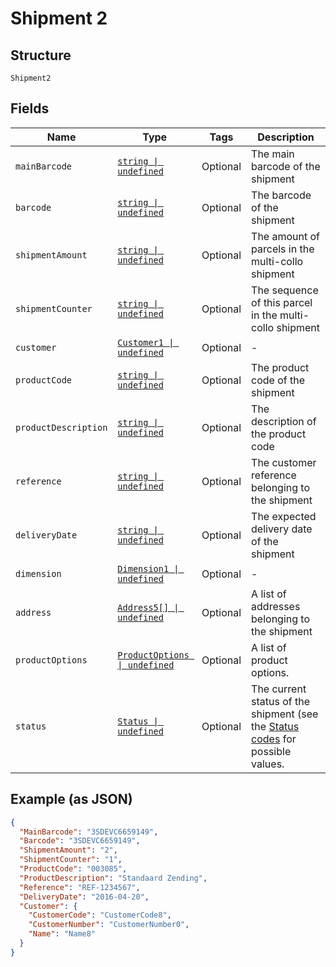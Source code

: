 
# Shipment 2

## Structure

`Shipment2`

## Fields

| Name | Type | Tags | Description |
|  --- | --- | --- | --- |
| `mainBarcode` | [`string \| undefined`](../../doc/models/string-enum.md) | Optional | The main barcode of the shipment |
| `barcode` | [`string \| undefined`](../../doc/models/string-enum.md) | Optional | The barcode of the shipment |
| `shipmentAmount` | [`string \| undefined`](../../doc/models/string-enum.md) | Optional | The amount of parcels in the multi-collo shipment |
| `shipmentCounter` | [`string \| undefined`](../../doc/models/string-enum.md) | Optional | The sequence of this parcel in the multi-collo shipment |
| `customer` | [`Customer1 \| undefined`](../../doc/models/customer-1.md) | Optional | - |
| `productCode` | [`string \| undefined`](../../doc/models/string-enum.md) | Optional | The product code of the shipment |
| `productDescription` | [`string \| undefined`](../../doc/models/string-enum.md) | Optional | The description of the product code |
| `reference` | [`string \| undefined`](../../doc/models/string-enum.md) | Optional | The customer reference belonging to the shipment |
| `deliveryDate` | [`string \| undefined`](../../doc/models/string-enum.md) | Optional | The expected delivery date of the shipment |
| `dimension` | [`Dimension1 \| undefined`](../../doc/models/dimension-1.md) | Optional | - |
| `address` | [`Address5[] \| undefined`](../../doc/models/address-5.md) | Optional | A list of addresses belonging to the shipment |
| `productOptions` | [`ProductOptions \| undefined`](../../doc/models/product-options.md) | Optional | A list of product options. |
| `status` | [`Status \| undefined`](../../doc/models/status.md) | Optional | The current status of the shipment (see the [Status codes](#tag/TandT-status-codes/Status-codes) for possible values. |

## Example (as JSON)

```json
{
  "MainBarcode": "3SDEVC6659149",
  "Barcode": "3SDEVC6659149",
  "ShipmentAmount": "2",
  "ShipmentCounter": "1",
  "ProductCode": "003085",
  "ProductDescription": "Standaard Zending",
  "Reference": "REF-1234567",
  "DeliveryDate": "2016-04-20",
  "Customer": {
    "CustomerCode": "CustomerCode8",
    "CustomerNumber": "CustomerNumber0",
    "Name": "Name8"
  }
}
```

